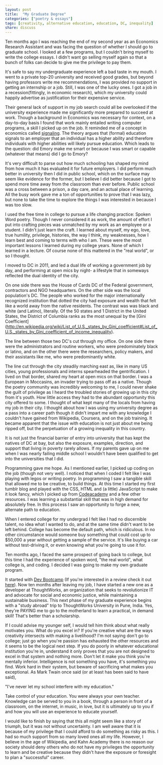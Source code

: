```yaml
---
layout: post
title:  "My Graduate Degree"
categories: ["poetry & essays"]
tags: [creativity, alternative education, education, DC, inequality]
share: discuss
---
```


Ten months ago I was reaching the end of my second year as an Economics Research Assistant and was facing the question of whether I should go to graduate school. I looked at a few programs, but I couldn't bring myself to write the college essays. I didn't want go selling myself again so that a bunch of folks can decide to give me the privilege to pay them.

<span style='display: none;'><!--more--></span>

It's safe to say my undergraduate experience left a bad taste in my mouth. I went to a private top-20 university and received good grades, but beyond having professors write me recommendations, I was provided no support in getting an internship or a job. Still, I was one of the lucky ones. I got a job in a recession(fittingly, in economic research), which my university could happily advertise as justification for their expensive service.

Their general lack of support in my job search could all be overlooked if the university experience made me significantly more prepared to succeed at work. Though a background in Economics was necessary for context, on a day-to-day basis I found that work mainly entailed writing computer programs, a skill I picked up on the job. It reminded me of a concept in economics called [signaling](http://en.wikipedia.org/wiki/Signalling_(economics)#The_result). The theory argues that (formal) education signals to an employer that an individual has a higher ability and therefore individuals with higher abilities will likely pursue education. Which leads to the question: did Emory make me smart or because I was smart or capable (whatever that means) did I go to Emory?

It's very difficult to parse out how much schooling has shaped my mind from how much it has evaluated it for future employers. I did perform much better in university then I did in public school, which on the surface may seem like evidence for the former, but I believe I did better because I got to spend more time away from the classroom than ever before. Public school was a cross between a prison, a day care, and an actual place of learning. All the busy work gave me a ton of opportunities to prove that I was lazy, but none to take the time to explore the things I was interested in because I was too slow. 

I used the free time in college to pursue a life changing practice: Spoken Word poetry. Though I never considered it as work, the amount of effort I put into crafting pieces was unmatched by my work as an employee or a student. I didn't just learn the craft. I learned about myself, my ego, love, true humility, privilege, histories, the way I think, my weaknesses, how I learn best and coming to terms with who I am. These were the most important lessons I learned during my college years. None of which I learned in a lecture. Of course none of this mattered in the "real world", or so I thought. 

I moved to DC in 2011, and led a dual life of working a government job by day, and performing at open mics by night- a lifestyle that in someways reflected the dual identity of the city. 

On one side there was the House of Cards DC of the Federal government, contractors and NGO headquarters. On the other side was the local population's DC. The people who worked for the major internationally recognized institution that dotted the city had exposure and wealth that felt like a world away from the native residents. The contrast was was black and white (and Latino), literally. Of the 50 states and 1 District in the United States, the District of Columbia ranks as the most unequal by the [Gini Coefficient] (http://en.wikipedia.org/wiki/List_of_U.S._states_by_Gini_coefficient#List_of_U.S._states_by_Gini_coefficient_of_income_inequality).

The line between those two DC's cut through my office. On one side there were the administrators and routine workers, who were predominately black or latino, and on the other there were the researchers, policy makers, and their assistants like me, who were predominantly white.

The line cut through the city steadily marching east as, like in many US cities, young professionals and interns spearheaded the gentrification. I lived on that border, shared my heart at open mics on that border. I was a European in Moccasins, an invader trying to pass off as a native. Though the poetry community was incredibly welcoming to me, I could never shake the guilt of privilege as I heard the troubled stories of growing up in this city from it's youth. How little access they had to the abundant opportunity this city offered to some. I thought of what kept many of the locals from having my job in their city. I thought about how I was using my university degree as a pass into a career path though it didn't impart me with any knowledge I couldn't have gained from Wikipedia, Coursera, and on the job training. It became apparent that the issue with education is not just about me being ripped off, but the perpetuation of a growing inequality in this country. 

It is not just the financial barrier of entry into university that has kept the natives of DC at bay, but also the exposure, examples, direction, and support that living in poverty rarely allows. If my parents gave up on me when I was nearly failing middle school I wouldn't have been qualified to get into the universities that I did.

Programming gave me hope. As I mentioned earlier, I picked up coding on the job (though not very well). I noticed that when I coded I felt like I was playing with legos or writing poetry. In programming I saw a tangible skill that allowed me to be creative, to build things. At this time I started my first tumblr blog and played with the CSS, HTML and (a little) JavaScript to make it look fancy, which I picked up from [Codeacademy](http://www.codecademy.com/) and a few other resources. I was learning a substantial skill that was in high demand for absolutely free. In this process I saw an opportunity to forge a new, alternate path to education.

When I entered college for my undergrad I felt like I had no discernible talent, no idea what I wanted to do, and at the same time didn't want to be left behind. College has become the default path, which is ridiculous. In no other circumstance would someone buy something that could cost up to $50,000 a year without getting a sample of the service. It's like buying a car without test-driving it, or even knowing what you're going to use it for.

Ten months ago, I faced the same prospect of going back to college, but this time I had the experience of spoken word, "the real world", what college is, and coding. I decided I was going to make my own graduate program.

It started with [Dev Bootcamp](http://devbootcamp.com/) (If you're interested in a review check it out [here](http://poetprogrammer.tumblr.com/post/63547885951/dev-bootcamp-reflection)). Now ten months after leaving my job, I have started a new one as a developer at ThoughtWorks, an organization that seeks to revolutionize IT and advocate for social and economic justice, while maintaining a sustainable business. This next phase of my graduate experience begins with a "study abroad" trip to ThoughtWorks University in Pune, India. Yes, they're PAYING me to go to the motherland to learn a practical, in demand skill! That's better than a scholarship.

If I could advise my younger self, I would tell him think about what really motivates you. What do you excel in? If you're creative what are the ways creativity intersects with making a livelihood? I'm not saying don't go to college; just go when you're passion has exhausted the other resources and it seems to be the logical next step. If you do poorly in whatever educational institution you're in, understand it only proves that you are not designed to excel in that system and nothing more. Don't let it make you think you're mentally inferior. Intelligence is not something you have, it's something you find. Work hard in their system, but beware of sacrificing what makes you exceptional. As Mark Twain once said (or at least has been said to have said), 

"I've never let my school interfere with my education."

Take control of your education. You were always your own teacher. Knowledge can be served to you in a book, through a person in front of a classroom, on the internet, in music, in love, but it is ultimately up to you if and how you will use an experience to educate yourself. 

I would like to finish by saying that this all might seem like a story of triumph, but it was not without uncertainty. I am well aware that it is because of my privilege that I could afford to do something as risky as this. I had so much support from so many loved ones all my life. However, I believe in the age of Wikipedia, and Kahn Academy there is no reason our society should deny others who do not have my privileges the opportunity to learn and be creative because they didn't have the exposure or foresight to plan a "successful" career.
